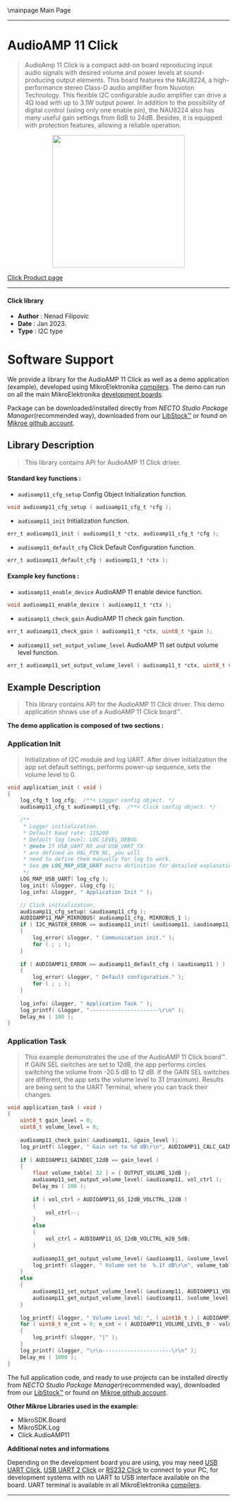 \mainpage Main Page

---
# AudioAMP 11 Click

> AudioAmp 11 Click is a compact add-on board reproducing input audio signals with desired volume 
> and power levels at sound-producing output elements. 
> This board features the NAU8224, a high-performance stereo Class-D audio amplifier from Nuvoton Technology. 
> This flexible I2C configurable audio amplifier can drive a 4Ω load with up to 3.1W output power. 
> In addition to the possibility of digital control (using only one enable pin), 
> the NAU8224 also has many useful gain settings from 6dB to 24dB. Besides, 
> it is equipped with protection features, allowing a reliable operation.

<p align="center">
  <img src="https://download.mikroe.com/images/click_for_ide/audioamp11_click.png" height=300px>
</p>

[Click Product page](https://www.mikroe.com/audioamp-11-click)

---


#### Click library

- **Author**        : Nenad Filipovic
- **Date**          : Jan 2023.
- **Type**          : I2C type


# Software Support

We provide a library for the AudioAMP 11 Click
as well as a demo application (example), developed using MikroElektronika
[compilers](https://www.mikroe.com/necto-studio).
The demo can run on all the main MikroElektronika [development boards](https://www.mikroe.com/development-boards).

Package can be downloaded/installed directly from *NECTO Studio Package Manager*(recommended way), downloaded from our [LibStock&trade;](https://libstock.mikroe.com) or found on [Mikroe github account](https://github.com/MikroElektronika/mikrosdk_click_v2/tree/master/clicks).

## Library Description

> This library contains API for AudioAMP 11 Click driver.

#### Standard key functions :

- `audioamp11_cfg_setup` Config Object Initialization function.
```c
void audioamp11_cfg_setup ( audioamp11_cfg_t *cfg );
```

- `audioamp11_init` Initialization function.
```c
err_t audioamp11_init ( audioamp11_t *ctx, audioamp11_cfg_t *cfg );
```

- `audioamp11_default_cfg` Click Default Configuration function.
```c
err_t audioamp11_default_cfg ( audioamp11_t *ctx );
```

#### Example key functions :

- `audioamp11_enable_device` AudioAMP 11 enable device function.
```c
void audioamp11_enable_device ( audioamp11_t *ctx );
```

- `audioamp11_check_gain` AudioAMP 11 check gain function.
```c
err_t audioamp11_check_gain ( audioamp11_t *ctx, uint8_t *gain );
```

- `audioamp11_set_output_volume_level` AudioAMP 11 set output volume level function.
```c
err_t audioamp11_set_output_volume_level ( audioamp11_t *ctx, uint8_t volume_data );
```

## Example Description

> This library contains API for the AudioAMP 11 Click driver.
> This demo application shows use of a AudioAMP 11 Click board™.

**The demo application is composed of two sections :**

### Application Init

> Initialization of I2C module and log UART.
> After driver initialization the app set default settings, 
> performs power-up sequence, sets the volume level to 0.

```c
void application_init ( void ) 
{
    log_cfg_t log_cfg;  /**< Logger config object. */
    audioamp11_cfg_t audioamp11_cfg;  /**< Click config object. */

    /** 
     * Logger initialization.
     * Default baud rate: 115200
     * Default log level: LOG_LEVEL_DEBUG
     * @note If USB_UART_RX and USB_UART_TX 
     * are defined as HAL_PIN_NC, you will 
     * need to define them manually for log to work. 
     * See @b LOG_MAP_USB_UART macro definition for detailed explanation.
     */
    LOG_MAP_USB_UART( log_cfg );
    log_init( &logger, &log_cfg );
    log_info( &logger, " Application Init " );

    // Click initialization.
    audioamp11_cfg_setup( &audioamp11_cfg );
    AUDIOAMP11_MAP_MIKROBUS( audioamp11_cfg, MIKROBUS_1 );
    if ( I2C_MASTER_ERROR == audioamp11_init( &audioamp11, &audioamp11_cfg ) ) 
    {
        log_error( &logger, " Communication init." );
        for ( ; ; );
    }
    
    if ( AUDIOAMP11_ERROR == audioamp11_default_cfg ( &audioamp11 ) )
    {
        log_error( &logger, " Default configuration." );
        for ( ; ; );
    }
    
    log_info( &logger, " Application Task " );
    log_printf( &logger, "----------------------\r\n" );
    Delay_ms ( 100 );
}
```

### Application Task

> This example demonstrates the use of the AudioAMP 11 Click board™.
> If GAIN SEL switches are set to 12dB, the app performs circles 
> switching the volume from -20.5 dB to 12 dB.
> If the GAIN SEL switches are different, the app sets the volume level to 31 (maximum).
> Results are being sent to the UART Terminal, where you can track their changes.

```c
void application_task ( void ) 
{
    uint8_t gain_level = 0;
    uint8_t volume_level = 0;
    
    audioamp11_check_gain( &audioamp11, &gain_level );
    log_printf( &logger, " Gain set to %d dB\r\n", AUDIOAMP11_CALC_GAIN_CONFIG( gain_level ) );
    
    if ( AUDIOAMP11_GAINDEC_12dB == gain_level )
    {
        float volume_table[ 32 ] = { OUTPUT_VOLUME_12dB };
        audioamp11_set_output_volume_level( &audioamp11, vol_ctrl );
        Delay_ms ( 100 );
        
        if ( vol_ctrl > AUDIOAMP11_GS_12dB_VOLCTRL_12dB )
        {
            vol_ctrl--;
        }
        else
        {
            vol_ctrl = AUDIOAMP11_GS_12dB_VOLCTRL_m20_5dB;
        }
        
        audioamp11_get_output_volume_level( &audioamp11, &volume_level );
        log_printf( &logger, " Volume set to  %.1f dB\r\n", volume_table[ volume_level ] );
    }
    else
    {
        audioamp11_set_output_volume_level( &audioamp11, AUDIOAMP11_VOLUME_LEVEL_31 );
        audioamp11_get_output_volume_level( &audioamp11, &volume_level );        
    }
    
    log_printf( &logger, " Volume Level %d: ", ( uint16_t ) ( AUDIOAMP11_VOLUME_LEVEL_0 - volume_level ) );
    for ( uint8_t n_cnt = 0; n_cnt < ( AUDIOAMP11_VOLUME_LEVEL_0 - volume_level ); n_cnt++ )
    {
        log_printf( &logger, "|" );    
    }
    log_printf( &logger, "\r\n----------------------\r\n" );
    Delay_ms ( 1000 );
}
```

The full application code, and ready to use projects can be installed directly from *NECTO Studio Package Manager*(recommended way), downloaded from our [LibStock&trade;](https://libstock.mikroe.com) or found on [Mikroe github account](https://github.com/MikroElektronika/mikrosdk_click_v2/tree/master/clicks).

**Other Mikroe Libraries used in the example:**

- MikroSDK.Board
- MikroSDK.Log
- Click.AudioAMP11

**Additional notes and informations**

Depending on the development board you are using, you may need
[USB UART Click](https://www.mikroe.com/usb-uart-click),
[USB UART 2 Click](https://www.mikroe.com/usb-uart-2-click) or
[RS232 Click](https://www.mikroe.com/rs232-click) to connect to your PC, for
development systems with no UART to USB interface available on the board. UART
terminal is available in all MikroElektronika
[compilers](https://shop.mikroe.com/compilers).

---
